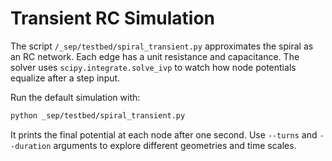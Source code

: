 # Transient RC Simulation

The script `/_sep/testbed/spiral_transient.py` approximates the spiral as an RC network.
Each edge has a unit resistance and capacitance. The solver uses `scipy.integrate.solve_ivp`
to watch how node potentials equalize after a step input.

Run the default simulation with:

```bash
python _sep/testbed/spiral_transient.py
```

It prints the final potential at each node after one second. Use `--turns` and
`--duration` arguments to explore different geometries and time scales.
